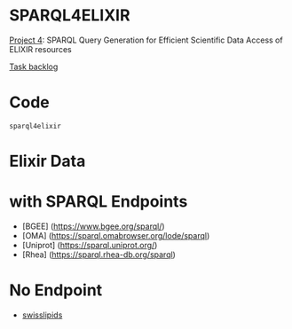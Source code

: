 # SPARQL4ELIXIR
[Project 4](https://github.com/elixir-europe/biohackathon-projects-2024/blob/main/4.md): SPARQL Query Generation for Efficient Scientific Data Access of ELIXIR resources

[Task backlog](https://github.com/users/jcrangel/projects/9/views/1)


# Code
`sparql4elixir`


# Elixir Data 

# with SPARQL Endpoints

- [BGEE] (https://www.bgee.org/sparql/)
- [OMA] (https://sparql.omabrowser.org/lode/sparql)
- [Uniprot] (https://sparql.uniprot.org/)
- [Rhea] (https://sparql.rhea-db.org/sparql)

# No Endpoint
- [swisslipids](https://www.swisslipids.org/#/)
